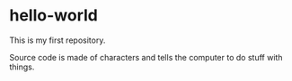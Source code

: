# hello-world
This is my first repository.

Source code is made of characters and tells the computer to do stuff with things.
